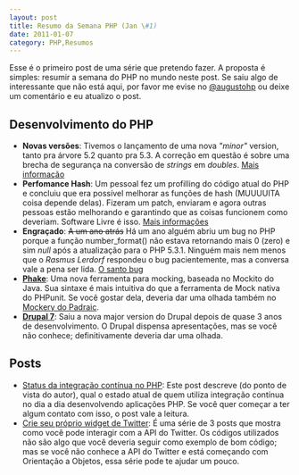 ```yaml
---
layout: post
title: Resumo da Semana PHP (Jan \#1)
date: 2011-01-07
category: PHP,Resumos
---
```


Esse é o primeiro post de uma série que pretendo fazer. A proposta é
simples: resumir a semana do PHP no mundo neste post. Se saiu algo de
interessante que não está aqui, por favor me evise no
[@augustohp](http://twitter.com/augustohp) ou deixe um comentário e eu
atualizo o post.

## Desenvolvimento do PHP

-   **Novas versões**: Tivemos o lançamento de uma nova *"minor"*
    version, tanto pra árvore 5.2 quanto pra 5.3. A correção em questão
    é sobre uma brecha de segurança na conversão de *strings* em
    *doubles*. [Mais
    informação](http://www.php.net/archive/2011.php#id2011-01-06-1)
-   **Perfomance Hash**: Um pessoal fez um profilling do código atual do
    PHP e concluiu que era possível melhorar as funções de hash
    (MUUUUITA coisa depende delas). Fizeram um patch, enviaram e agora
    outras pessoas estão melhorando e garantindo que as coisas funcionem
    como deveriam. Software Livre é isso. [Mais
    informações](http://news.php.net/php.internals/51158)
-   **Engraçado**: ~~A um ano atrás~~ Há um ano alguém abriu um bug no
    PHP porque a função number\_format() não estava retornando mais 0
    (zero) e sim *null* após a atualização para o PHP 5.3.1. Ninguém
    mais nem menos que o *Rasmus Lerdorf* respondeu o bug pacientemente,
    mas a conversa vale a pena ser lida. [O santo
    bug](http://bugs.php.net/bug.php?id=50696)
-   [**Phake**](http://digitalsandwich.com/archives/84-introducing-phake-mocking-framework.html):
    Uma nova ferramenta para mocking, baseada no Mockito do Java. Sua
    sintaxe é mais intuitiva do que a ferramenta de Mock nativa do
    PHPunit. Se você gostar dela, deveria dar uma olhada também no
    [Mockery do Padraic](https://github.com/padraic/mockery).
-   [**Drupal 7**](http://drupal.org/drupal-7.0): Saiu a nova major
    version do Drupal depois de quase 3 anos de desenvolvimento. O
    Drupal dispensa apresentações, mas se você não conhece;
    definitivamente deveria dar uma olhada.

## Posts

-   [Status da integração contínua no
    PHP](https://web.archive.org/web/20100912001907/www.littlehart.net/atthekeyboard/2010/09/07/twitter-asks-continuous-integration-landscape-for-php-developers/):
    Este post descreve (do ponto de vista do autor), qual o estado atual
    de quem utiliza integração contínua no dia a dia desenvolvendo
    aplicações PHP. Se você quer começar a ter algum contato com isso, o
    post vale a leitura.
-   [Crie seu próprio widget de Twitter][1]:
    É uma série de 3 posts que mostra como você pode interagir com a API
    do Twitter. Os códigos utilizados não são algo que você deveria
    seguir como exemplo de bom código; mas se você não conhece a API do
    Twitter e está começando com Orientação a Objetos, essa série pode
    te ajudar um pouco.

[1]: http://web.archive.org/web/20110304231046/http://blogs.sitepoint.com:80/2011/01/05/create-your-own-twitter-widget-1/
